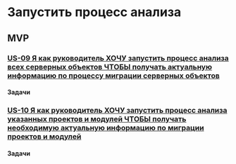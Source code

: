 # Запустить процесс анализа

## MVP

### [US-09 Я как руководитель ХОЧУ запустить процесс анализа всех серверных объектов ЧТОБЫ получать актуальную информацию по процессу миграции серверных объектов](../ac/AC.md#us09)

#### Задачи

### [US-10 Я как руководитель ХОЧУ запустить процесс анализа указанных проектов и модулей ЧТОБЫ получать необходимую актуальную информацию по миграции проектов и модулей](../ac/AC.md#us10)

#### Задачи
